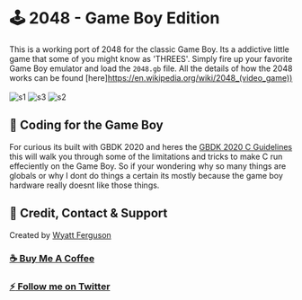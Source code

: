 # :joystick: 2048 - Game Boy Edition

This is a working port of 2048 for the classic Game Boy. Its a addictive little game that some of you might know as 'THREES'. Simply fire up your favorite Game Boy emulator and load the `2048.gb` file. All the details of how the 2048 works can be found [here]https://en.wikipedia.org/wiki/2048_(video_game))
<br><br>
![s1](https://user-images.githubusercontent.com/503975/179377941-3c7ea943-3749-40a0-85d5-703bbf000ee3.png)
![s3](https://user-images.githubusercontent.com/503975/179377933-3c52fcc7-654d-4d86-be75-9132fdcedb20.png)
![s2](https://user-images.githubusercontent.com/503975/179377938-636d4af7-fbb5-413f-a9fe-b5570e7be5be.png)

## :rocket: Coding for the Game Boy

For curious its built with GBDK 2020 and heres the [GBDK 2020 C Guidelines](https://gbdk-2020.github.io/gbdk-2020/docs/api/docs_coding_guidelines.html#docs_c_tutorials) this will walk you through some of the limitations and tricks to make C run effeciently on the Game Boy. So if your wondering why so many things are globals or why I dont do things a certain its mostly because the game boy hardware really doesnt like those things.

## :goggles: Credit, Contact & Support

Created by [Wyatt Ferguson](https://twitter.com/wyattxdev)

### [:coffee: Buy Me A Coffee](https://www.buymeacoffee.com/wyattferguson)

### [:zap: Follow me on Twitter](https://twitter.com/wyattxdev)

<br>
